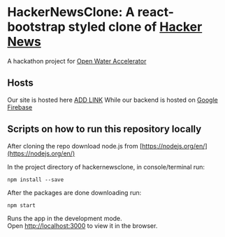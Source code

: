 # HackerNewsClone: A react-bootstrap styled clone of [Hacker News](https://news.ycombinator.com/)

A hackathon project for [Open Water Accelerator](https://openwatervc.com/)
## Hosts
Our site is hosted here [ADD LINK](https://news.ycombinator.com/)
While our backend is hosted on [Google Firebase](https://firebase.google.com/)

## Scripts on how to run this repository locally

After cloning the repo download node.js from [https://nodejs.org/en/](https://nodejs.org/en/)

In the project directory of hackernewsclone, in console/terminal run: 
```
npm install --save
```

After the packages are done downloading run: 
```
npm start
```

Runs the app in the development mode.<br />
Open [http://localhost:3000](http://localhost:3000) to view it in the browser.
